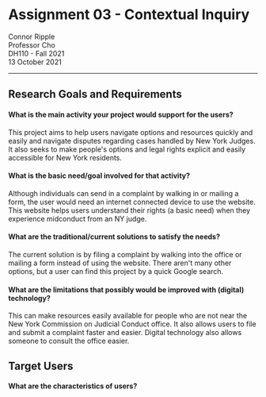 # Assignment 03 - Contextual Inquiry

Connor Ripple <br>
Professor Cho <br>
DH110 - Fall 2021 <br>
13 October 2021 <br>

---

## Research Goals and Requirements

#### What is the main activity your project would support for the users?

This project aims to help users navigate options and resources quickly and easily and navigate disputes regarding cases handled by New York Judges. It also seeks to make people's options and legal rights explicit and easily accessible for New York residents. 

#### What is the basic need/goal involved for that activity?

Although individuals can send in a complaint by walking in or mailing a form, the user would need an internet connected device to use the website. This website helps users understand their rights (a basic need) when they experience midconduct from an NY judge. 

#### What are the traditional/current solutions to satisfy the needs?

The current solution is by filing a complaint by walking into the office or mailing a form instead of using the website. There aren't many other options, but a user can find this project by a quick Google search. 

#### What are the limitations that possibly would be improved with (digital) technology?

This can make resources easily available for people who are not near the New York Commission on Judicial Conduct office. It also allows users to file and submit a complaint faster and easier. Digital technology also allows someone to consult the office easier. 

## Target Users

#### What are the characteristics of users?



